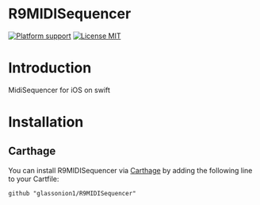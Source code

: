# R9MIDISequencer

[![Platform support](https://img.shields.io/badge/platform-ios-lightgrey.svg?style=flat-square)](https://github.com/glassonion1/R9MIDISequencer/blob/master/LICENSE.md) [![License MIT](https://img.shields.io/badge/license-MIT-blue.svg?style=flat-square)](https://github.com/glassonion1/R9MIDISequencer/blob/master/LICENSE.md)

# Introduction

MidiSequencer for iOS on swift

# Installation

## Carthage

You can install R9MIDISequencer via [Carthage](https://github.com/Carthage/Carthage) by adding the following line to your Cartfile:

    github "glassonion1/R9MIDISequencer"
